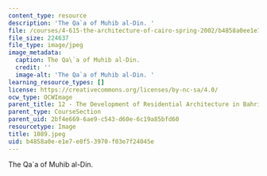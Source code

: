 ```yaml
---
content_type: resource
description: 'The Qa`a of Muhib al-Din. '
file: /courses/4-615-the-architecture-of-cairo-spring-2002/b4858a0ee1e7e0f53970f03e7f24045e_1089.jpeg
file_size: 224637
file_type: image/jpeg
image_metadata:
  caption: The Qa\`a of Muhib al-Din.
  credit: ''
  image-alt: 'The Qa`a of Muhib al-Din. '
learning_resource_types: []
license: https://creativecommons.org/licenses/by-nc-sa/4.0/
ocw_type: OCWImage
parent_title: 12 - The Development of Residential Architecture in Bahri Cairo
parent_type: CourseSection
parent_uid: 2bf4e669-6ae9-c543-d60e-6c19a85bfd60
resourcetype: Image
title: 1089.jpeg
uid: b4858a0e-e1e7-e0f5-3970-f03e7f24045e
---
```

The Qa`a of Muhib al-Din. 